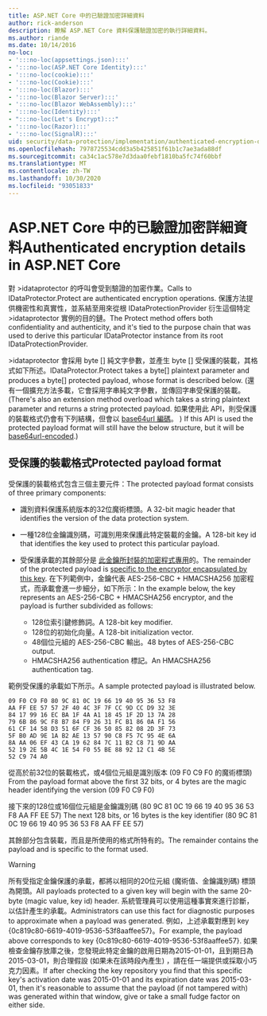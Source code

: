 ```yaml
---
title: ASP.NET Core 中的已驗證加密詳細資料
author: rick-anderson
description: 瞭解 ASP.NET Core 資料保護驗證加密的執行詳細資料。
ms.author: riande
ms.date: 10/14/2016
no-loc:
- ':::no-loc(appsettings.json):::'
- ':::no-loc(ASP.NET Core Identity):::'
- ':::no-loc(cookie):::'
- ':::no-loc(Cookie):::'
- ':::no-loc(Blazor):::'
- ':::no-loc(Blazor Server):::'
- ':::no-loc(Blazor WebAssembly):::'
- ':::no-loc(Identity):::'
- ":::no-loc(Let's Encrypt):::"
- ':::no-loc(Razor):::'
- ':::no-loc(SignalR):::'
uid: security/data-protection/implementation/authenticated-encryption-details
ms.openlocfilehash: 7978725534cdd3a5b425851f61b1c7ae3ada88df
ms.sourcegitcommit: ca34c1ac578e7d3daa0febf1810ba5fc74f60bbf
ms.translationtype: MT
ms.contentlocale: zh-TW
ms.lasthandoff: 10/30/2020
ms.locfileid: "93051833"
---
```

# <a name="authenticated-encryption-details-in-aspnet-core"></a><span data-ttu-id="7ed8d-103">ASP.NET Core 中的已驗證加密詳細資料</span><span class="sxs-lookup"><span data-stu-id="7ed8d-103">Authenticated encryption details in ASP.NET Core</span></span>

<a name="data-protection-implementation-authenticated-encryption-details"></a>

<span data-ttu-id="7ed8d-104">對 >idataprotector 的呼叫會受到驗證的加密作業。</span><span class="sxs-lookup"><span data-stu-id="7ed8d-104">Calls to IDataProtector.Protect are authenticated encryption operations.</span></span> <span data-ttu-id="7ed8d-105">保護方法提供機密性和真實性，並系結至用來從根 IDataProtectionProvider 衍生這個特定 >idataprotector 實例的目的鏈。</span><span class="sxs-lookup"><span data-stu-id="7ed8d-105">The Protect method offers both confidentiality and authenticity, and it's tied to the purpose chain that was used to derive this particular IDataProtector instance from its root IDataProtectionProvider.</span></span>

<span data-ttu-id="7ed8d-106">>idataprotector 會採用 byte [] 純文字參數，並產生 byte [] 受保護的裝載，其格式如下所述。</span><span class="sxs-lookup"><span data-stu-id="7ed8d-106">IDataProtector.Protect takes a byte[] plaintext parameter and produces a byte[] protected payload, whose format is described below.</span></span> <span data-ttu-id="7ed8d-107"> (還有一個擴充方法多載，它會採用字串純文字參數，並傳回字串受保護的裝載。</span><span class="sxs-lookup"><span data-stu-id="7ed8d-107">(There's also an extension method overload which takes a string plaintext parameter and returns a string protected payload.</span></span> <span data-ttu-id="7ed8d-108">如果使用此 API，則受保護的裝載格式仍會有下列結構，但會以 [base64url 編碼](https://tools.ietf.org/html/rfc4648#section-5)。 ) </span><span class="sxs-lookup"><span data-stu-id="7ed8d-108">If this API is used the protected payload format will still have the below structure, but it will be [base64url-encoded](https://tools.ietf.org/html/rfc4648#section-5).)</span></span>

## <a name="protected-payload-format"></a><span data-ttu-id="7ed8d-109">受保護的裝載格式</span><span class="sxs-lookup"><span data-stu-id="7ed8d-109">Protected payload format</span></span>

<span data-ttu-id="7ed8d-110">受保護的裝載格式包含三個主要元件：</span><span class="sxs-lookup"><span data-stu-id="7ed8d-110">The protected payload format consists of three primary components:</span></span>

* <span data-ttu-id="7ed8d-111">識別資料保護系統版本的32位魔術標頭。</span><span class="sxs-lookup"><span data-stu-id="7ed8d-111">A 32-bit magic header that identifies the version of the data protection system.</span></span>

* <span data-ttu-id="7ed8d-112">一種128位金鑰識別碼，可識別用來保護此特定裝載的金鑰。</span><span class="sxs-lookup"><span data-stu-id="7ed8d-112">A 128-bit key id that identifies the key used to protect this particular payload.</span></span>

* <span data-ttu-id="7ed8d-113">受保護承載的其餘部分是 [此金鑰所封裝的加密程式專用](xref:security/data-protection/implementation/subkeyderivation#data-protection-implementation-subkey-derivation)的。</span><span class="sxs-lookup"><span data-stu-id="7ed8d-113">The remainder of the protected payload is [specific to the encryptor encapsulated by this key](xref:security/data-protection/implementation/subkeyderivation#data-protection-implementation-subkey-derivation).</span></span> <span data-ttu-id="7ed8d-114">在下列範例中，金鑰代表 AES-256-CBC + HMACSHA256 加密程式，而承載會進一步細分，如下所示：</span><span class="sxs-lookup"><span data-stu-id="7ed8d-114">In the example below, the key represents an AES-256-CBC + HMACSHA256 encryptor, and the payload is further subdivided as follows:</span></span>
  * <span data-ttu-id="7ed8d-115">128位索引鍵修飾詞。</span><span class="sxs-lookup"><span data-stu-id="7ed8d-115">A 128-bit key modifier.</span></span>
  * <span data-ttu-id="7ed8d-116">128位的初始化向量。</span><span class="sxs-lookup"><span data-stu-id="7ed8d-116">A 128-bit initialization vector.</span></span>
  * <span data-ttu-id="7ed8d-117">48個位元組的 AES-256-CBC 輸出。</span><span class="sxs-lookup"><span data-stu-id="7ed8d-117">48 bytes of AES-256-CBC output.</span></span>
  * <span data-ttu-id="7ed8d-118">HMACSHA256 authentication 標記。</span><span class="sxs-lookup"><span data-stu-id="7ed8d-118">An HMACSHA256 authentication tag.</span></span>

<span data-ttu-id="7ed8d-119">範例受保護的承載如下所示。</span><span class="sxs-lookup"><span data-stu-id="7ed8d-119">A sample protected payload is illustrated below.</span></span>

```
09 F0 C9 F0 80 9C 81 0C 19 66 19 40 95 36 53 F8
AA FF EE 57 57 2F 40 4C 3F 7F CC 9D CC D9 32 3E
84 17 99 16 EC BA 1F 4A A1 18 45 1F 2D 13 7A 28
79 6B 86 9C F8 B7 84 F9 26 31 FC B1 86 0A F1 56
61 CF 14 58 D3 51 6F CF 36 50 85 82 08 2D 3F 73
5F B0 AD 9E 1A B2 AE 13 57 90 C8 F5 7C 95 4E 6A
8A AA 06 EF 43 CA 19 62 84 7C 11 B2 C8 71 9D AA
52 19 2E 5B 4C 1E 54 F0 55 BE 88 92 12 C1 4B 5E
52 C9 74 A0
```

<span data-ttu-id="7ed8d-120">從高於前32位的裝載格式，或4個位元組是識別版本 (09 F0 C9 F0 的魔術標頭) </span><span class="sxs-lookup"><span data-stu-id="7ed8d-120">From the payload format above the first 32 bits, or 4 bytes are the magic header identifying the version (09 F0 C9 F0)</span></span>

<span data-ttu-id="7ed8d-121">接下來的128位或16個位元組是金鑰識別碼 (80 9C 81 0C 19 66 19 40 95 36 53 F8 AA FF EE 57) </span><span class="sxs-lookup"><span data-stu-id="7ed8d-121">The next 128 bits, or 16 bytes is the key identifier (80 9C 81 0C 19 66 19 40 95 36 53 F8 AA FF EE 57)</span></span>

<span data-ttu-id="7ed8d-122">其餘部分包含裝載，而且是所使用的格式所特有的。</span><span class="sxs-lookup"><span data-stu-id="7ed8d-122">The remainder contains the payload and is specific to the format used.</span></span>

> [!WARNING]
> <span data-ttu-id="7ed8d-123">所有受指定金鑰保護的承載，都將以相同的20位元組 (魔術值、金鑰識別碼) 標頭為開頭。</span><span class="sxs-lookup"><span data-stu-id="7ed8d-123">All payloads protected to a given key will begin with the same 20-byte (magic value, key id) header.</span></span> <span data-ttu-id="7ed8d-124">系統管理員可以使用這種事實來進行診斷，以估計產生的承載。</span><span class="sxs-lookup"><span data-stu-id="7ed8d-124">Administrators can use this fact for diagnostic purposes to approximate when a payload was generated.</span></span> <span data-ttu-id="7ed8d-125">例如，上述承載對應到 key {0c819c80-6619-4019-9536-53f8aaffee57}。</span><span class="sxs-lookup"><span data-stu-id="7ed8d-125">For example, the payload above corresponds to key {0c819c80-6619-4019-9536-53f8aaffee57}.</span></span> <span data-ttu-id="7ed8d-126">如果檢查金鑰存放庫之後，您發現此特定金鑰的啟用日期為2015-01-01，且到期日為2015-03-01，則合理假設 (如果未在該時段內產生) ，請在任一端提供或採取小巧克力因素。</span><span class="sxs-lookup"><span data-stu-id="7ed8d-126">If after checking the key repository you find that this specific key's activation date was 2015-01-01 and its expiration date was 2015-03-01, then it's reasonable to assume that the payload (if not tampered with) was generated within that window, give or take a small fudge factor on either side.</span></span>
